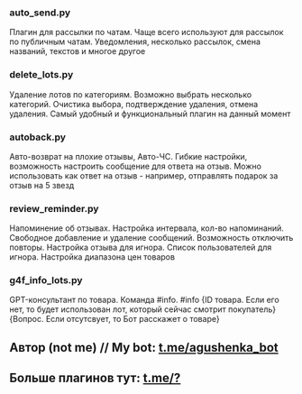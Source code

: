 ### auto_send.py
Плагин для рассылки по чатам. Чаще всего используют для рассылок по публичным чатам. Уведомления, несколько рассылок, смена названий, текстов и многое другое

### delete_lots.py
Удаление лотов по категориям. Возможно выбрать несколько категорий. Очистика выбора, подтверждение удаления, отмена удаления. Самый удобный и функциональный плагин на данный момент

### autoback.py
Авто-возврат на плохие отзывы, Авто-ЧС. Гибкие настройки, возможность настроить сообщение для ответа на отзыв. Можно использовать как ответ на отзыв - например, отправлять подарок за отзыв на 5 звезд

### review_reminder.py
Напоминение об отзывах. Настройка интервала, кол-во напоминаний. Свободное добавление и удаление сообщений. Возможность отключить повторы. Настройка отзыва для игнора. Список пользователей для игнора. Настройка диапазона цен товаров

### g4f_info_lots.py
GPT-консультант по товара. Команда #info. #info {ID товара. Если его нет, то будет использован лот, который сейчас смотрит покупатель} {Вопрос. Если отсутсвует, то Бот расскажет о товаре}

## Автор (not me) // My bot: <a href='https://t.me/arthells'>t.me/agushenka_bot</a>

## Больше плагинов тут: <a href='https:/t.me/?'>t.me/?</a>
